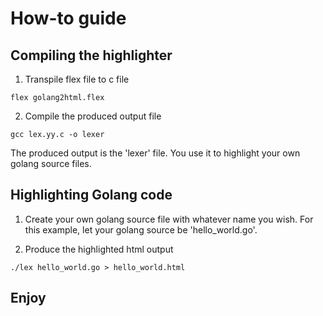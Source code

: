 # How-to guide

## Compiling the highlighter

1. Transpile flex file to c file
```
flex golang2html.flex
```

2. Compile the produced output file

```
gcc lex.yy.c -o lexer
```

The produced output is the 'lexer' file. You use it to highlight
your own golang source files.

## Highlighting Golang code

1. Create your own golang source file with whatever name you wish. For
this example, let your golang source be 'hello_world.go'.

2. Produce the highlighted html output

```
./lex hello_world.go > hello_world.html
```

## Enjoy
